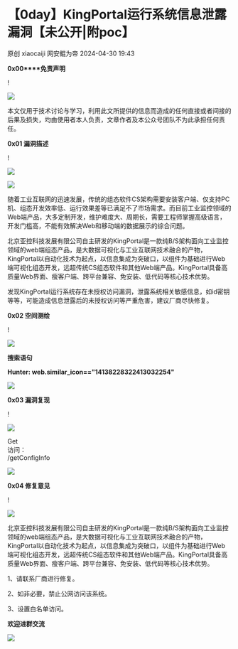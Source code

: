#  【0day】KingPortal运行系统信息泄露漏洞【未公开|附poc】   
原创 xiaocaiji  网安鲲为帝   2024-04-30 19:43  
  
**0x00****免责声明**  
  
!  
  
![](https://mmbiz.qpic.cn/mmbiz_svg/1MLz0YkS76HN2mDzsc3eKehjJJTibD6cvzwcAQjFRKJibj2hFeFx9xqPxeAVNLIWWM7ia8XD9YUsUYyFLonA46ewoicJrmJO2oNx/640?wx_fmt=svg&from=appmsg "")  
  
  
  
本文仅用于技术讨论与学习，利用此文所提供的信息而造成的任何直接或者间接的后果及损失，均由使用者本人负责，文章作者及本公众号团队不为此承担任何责任。  
  
**0x01 漏洞描述**  
  
!  
  
![](https://mmbiz.qpic.cn/mmbiz_svg/1MLz0YkS76HN2mDzsc3eKehjJJTibD6cvzwcAQjFRKJibj2hFeFx9xqPxeAVNLIWWM7ia8XD9YUsUYyFLonA46ewoicJrmJO2oNx/640?wx_fmt=svg&from=appmsg "")  
  
  
  
![](https://mmbiz.qpic.cn/mmbiz_png/uIXF7K92VELYuopJicSQvd93eaKlOYkRRhic0TFfgERibjzJoOm6icCnu8S5EAEK9ia4RibPiba2IZPSqOJmkX9ju7TsQ/640?wx_fmt=png&from=appmsg "")  
  
随着工业互联网的迅速发展，传统的组态软件CS架构需要安装客户端、仅支持PC机、组态开发效率低、运行效果差等已满足不了市场需求。而目前工业监控领域的Web端产品，大多定制开发，维护难度大、周期长，需要工程师掌握高级语言，开发门槛高，不能有效解决Web和移动端的数据展示的综合问题。  
  
北京亚控科技发展有限公司自主研发的KingPortal是一款纯B/S架构面向工业监控领域的web端组态产品，是大数据可视化与工业互联网技术融合的产物，KingPortal以自动化技术为起点，以信息集成为突破口，以组件为基础进行Web端可视化组态开发，远超传统CS组态软件和其他Web端产品。KingPortal具备高质量Web界面、瘦客户端、跨平台兼容、免安装、低代码等核心技术优势。  
  
发现KingPortal运行系统存在未授权访问漏洞，泄露系统相关敏感信息，如id密钥等等，可能造成信息泄露后的未授权访问等严重危害，建议厂商尽快修复。  
  
**0x02 空间测绘**  
  
!  
  
![](https://mmbiz.qpic.cn/mmbiz_svg/1MLz0YkS76HN2mDzsc3eKehjJJTibD6cvzwcAQjFRKJibj2hFeFx9xqPxeAVNLIWWM7ia8XD9YUsUYyFLonA46ewoicJrmJO2oNx/640?wx_fmt=svg&from=appmsg "")  
  
  
  
**搜索语句**  
  
**Hunter: web.similar_icon=="14138228322413032254"**  
  
![](https://mmbiz.qpic.cn/mmbiz_png/uIXF7K92VELYuopJicSQvd93eaKlOYkRRW9M6eseMiap1iaGMuDJM5ibU9f3ic5UZU3qicQic2tGtK9LBSLHnSMZeSVIg/640?wx_fmt=png&from=appmsg "")  
  
**0x03 漏洞复现**  
  
!  
  
![](https://mmbiz.qpic.cn/mmbiz_svg/1MLz0YkS76HN2mDzsc3eKehjJJTibD6cvzwcAQjFRKJibj2hFeFx9xqPxeAVNLIWWM7ia8XD9YUsUYyFLonA46ewoicJrmJO2oNx/640?wx_fmt=svg&from=appmsg "")  
  
  
  
Get  
访问：  
/getConfigInfo  
  
![](https://mmbiz.qpic.cn/mmbiz_png/uIXF7K92VELYuopJicSQvd93eaKlOYkRRJNH4nibTWrFTvEXpNToXfsxAnODDae7icIyLNNm1D02wIjyHu5bKQVnw/640?wx_fmt=png&from=appmsg "")  
  
  
**0x04 修复意见**  
  
!  
  
![](https://mmbiz.qpic.cn/mmbiz_svg/1MLz0YkS76HN2mDzsc3eKehjJJTibD6cvzwcAQjFRKJibj2hFeFx9xqPxeAVNLIWWM7ia8XD9YUsUYyFLonA46ewoicJrmJO2oNx/640?wx_fmt=svg "")  
  
  
  
北京亚控科技发展有限公司自主研发的KingPortal是一款纯B/S架构面向工业监控领域的web端组态产品，是大数据可视化与工业互联网技术融合的产物，KingPortal以自动化技术为起点，以信息集成为突破口，以组件为基础进行Web端可视化组态开发，远超传统CS组态软件和其他Web端产品。KingPortal具备高质量Web界面、瘦客户端、跨平台兼容、免安装、低代码等核心技术优势。  
  
1、请联系厂商进行修复。   
  
2、如非必要，禁止公网访问该系统。   
  
3、设置白名单访问。  
  
  
**欢迎进群交流**  
  
![](https://mmbiz.qpic.cn/mmbiz_jpg/uIXF7K92VEJdfiaGbzW6sp0kFvhYC7ejuJuS6lWyHyUGg40F2QVic6goic34EbYceQ2WE4eyMZ8oxbswQkhzJLhNQ/640?wx_fmt=jpeg&from=appmsg "")  
​  
  
